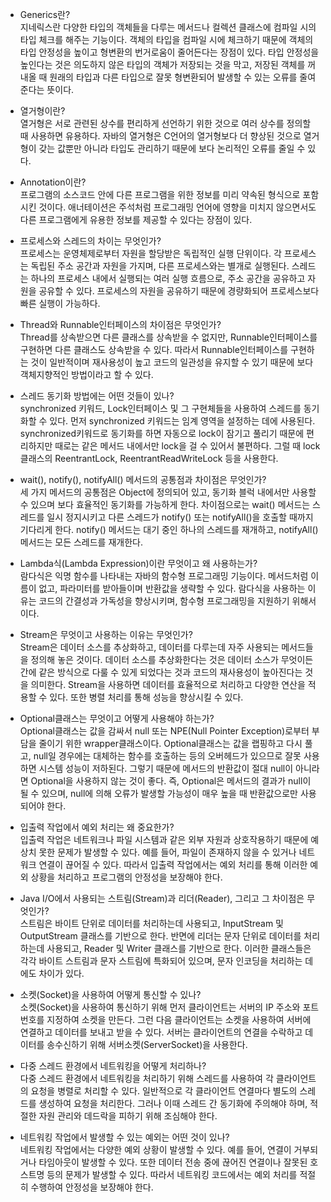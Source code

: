 - Generics란?<br>
  지네릭스란 다양한 타입의 객체들을 다루는 메서드나 컬렉션 클래스에 컴파일 시의 타입 체크를 해주는 기능이다.
  객체의 타입을 컴파일 시에 체크하기 때문에 객체의 타입 안정성을 높이고 형변환의 번거로움이 줄어든다는 장점이 있다.
  타입 안정성을 높인다는 것은 의도하지 않은 타입의 객체가 저장되는 것을 막고, 저장된 객체를 꺼내올 때 원래의 타입과 다른 타입으로 잘못 형변환되어 발생할 수 있는 오류를 줄여준다는 뜻이다.

- 열거형이란?<br>
  열거형은 서로 관련된 상수를 편리하게 선언하기 위한 것으로 여러 상수를 정의할 때 사용하면 유용하다.
  자바의 열거형은 C언어의 열거형보다 더 향상된 것으로 열거형이 갖는 값뿐만 아니라 타입도 관리하기 때문에 보다 논리적인 오류를 줄일 수 있다.

- Annotation이란?<br>
  프로그램의 소스코드 안에 다른 프로그램을 위한 정보를 미리 약속된 형식으로 포함시킨 것이다.
  애너테이션은 주석처럼 프로그래밍 언어에 영향을 미치지 않으면서도 다른 프로그램에게 유용한 정보를 제공할 수 있다는 장점이 있다.

- 프로세스와 스레드의 차이는 무엇인가?<br>
  프로세스는 운영체제로부터 자원을 할당받은 독립적인 실행 단위이다. 각 프로세스는 독립된 주소 공간과 자원을 가지며,
  다른 프로세스와는 별개로 실행된다.
  스레드는 하나의 프로세스 내에서 실행되는 여러 실행 흐름으로, 주소 공간을 공유하고 자원을 공유할 수 있다.
  프로세스의 자원을 공유하기 때문에 경량화되어 프로세스보다 빠른 실행이 가능하다.
  
- Thread와 Runnable인터페이스의 차이점은 무엇인가?<br>
  Thread를 상속받으면 다른 클래스를 상속받을 수 없지만, Runnable인터페이스를 구현하면 다른 클래스도 상속받을 수 있다.
  따라서 Runnable인터페이스를 구현하는 것이 일반적이며 재사용성이 높고 코드의 일관성을 유지할 수 있기 때문에 보다 객체지향적인 방법이라고 할 수 있다.
  
- 스레드 동기화 방법에는 어떤 것들이 있나?<br>
  synchronized 키워드, Lock인터페이스 및 그 구현체들을 사용하여 스레드를 동기화할 수 있다.
  먼저 synchronized 키워드는 임계 영역을 설정하는 데에 사용된다. synchronized키워드로 동기화를 하면 자동으로 lock이 잠기고 풀리기 때문에 편리하지만
  때로는 같은 메서드 내에서만 lock을 걸 수 있어서 불편하다. 그럴 때 lock클래스의 ReentrantLock, ReentrantReadWriteLock 등을 사용한다. 

- wait(), notify(), notifyAll() 메서드의 공통점과 차이점은 무엇인가?<br>
  세 가지 메서드의 공통점은 Object에 정의되어 있고, 동기화 블럭 내에서만 사용할 수 있으며 보다 효율적인 동기화를 가능하게 한다.
  차이점으로는 wait() 메서드는 스레드를 일시 정지시키고 다른 스레드가 notify() 또는 notifyAll()을 호출할 때까지 기다리게 한다.
  notify() 메서드는 대기 중인 하나의 스레드를 재개하고, notifyAll() 메서드는 모든 스레드를 재개한다.

- Lambda식(Lambda Expression)이란 무엇이고 왜 사용하는가?<br>
  람다식은 익명 함수를 나타내는 자바의 함수형 프로그래밍 기능이다. 메서드처럼 이름이 없고, 파라미터를 받아들이며
  반환값을 생략할 수 있다. 람다식을 사용하는 이유는 코드의 간결성과 가독성을 향상시키며, 함수형 프로그래밍을 지원하기 위해서이다.

- Stream은 무엇이고 사용하는 이유는 무엇인가?<br>
  Stream은 데이터 소스를 추상화하고, 데이터를 다루는데 자주 사용되는 메서드들을 정의해 놓은 것이다.
  데이터 소스를 추상화한다는 것은 데이터 소스가 무엇이든 간에 같은 방식으로 다룰 수 있게 되었다는 것과 코드의 재사용성이 높아진다는 것을 의미한다.
  Stream을 사용하면 데이터를 효율적으로 처리하고 다양한 연산을 적용할 수 있다. 또한 병렬 처리를 통해 성능을 향상시킬 수 있다.

- Optional클래스는 무엇이고 어떻게 사용해야 하는가?<br>
  Optional클래스는 값을 감싸서 null 또는 NPE(Null Pointer Exception)로부터 부담을 줄이기 위한 wrapper클래스이다.
  Optional클래스는 값을 랩핑하고 다시 풀고, null일 경우에는 대체하는 함수를 호출하는 등의 오버헤드가 있으므로 잘못 사용하면 시스템 성능이 저하된다.
  그렇기 때문에 메서드의 반환값이 절대 null이 아니라면 Optional을 사용하지 않는 것이 좋다.
  즉, Optional은 메서드의 결과가 null이 될 수 있으며, null에 의해 오류가 발생할 가능성이 매우 높을 때 반환값으로만 사용되어야 한다.

- 입출력 작업에서 예외 처리는 왜 중요한가?<br>
  입출력 작업은 네트워크나 파일 시스템과 같은 외부 자원과 상호작용하기 때문에 예상치 못한 문제가 발생할 수 있다.
  예를 들어, 파일이 존재하지 않을 수 있거나 네트워크 연결이 끊어질 수 있다.
  따라서 입출력 작업에서는 예외 처리를 통해 이러한 예외 상황을 처리하고 프로그램의 안정성을 보장해야 한다.

- Java I/O에서 사용되는 스트림(Stream)과 리더(Reader), 그리고 그 차이점은 무엇인가?<br>
  스트림은 바이트 단위로 데이터를 처리하는데 사용되고, InputStream 및 OutputStream 클래스를 기반으로 한다.
  반면에 리더는 문자 단위로 데이터를 처리하는데 사용되고, Reader 및 Writer 클래스를 기반으로 한다.
  이러한 클래스들은 각각 바이트 스트림과 문자 스트림에 특화되어 있으며, 문자 인코딩을 처리하는 데에도 차이가 있다.

- 소켓(Socket)을 사용하여 어떻게 통신할 수 있나?<br>
  소켓(Socket)을 사용하여 통신하기 위해 먼저 클라이언트는 서버의 IP 주소와 포트 번호를 지정하여 소켓을 만든다.
  그런 다음 클라이언트는 소켓을 사용하여 서버에 연결하고 데이터를 보내고 받을 수 있다.
  서버는 클라이언트의 연결을 수락하고 데이터를 송수신하기 위해 서버소켓(ServerSocket)을 사용한다.

- 다중 스레드 환경에서 네트워킹을 어떻게 처리하나?<br>
  다중 스레드 환경에서 네트워킹을 처리하기 위해 스레드를 사용하여 각 클라이언트의 요청을 병렬로 처리할 수 있다.
  일반적으로 각 클라이언트 연결마다 별도의 스레드를 생성하여 요청을 처리한다.
  그러나 이때 스레드 간 동기화에 주의해야 하며, 적절한 자원 관리와 데드락을 피하기 위해 조심해야 한다.

- 네트워킹 작업에서 발생할 수 있는 예외는 어떤 것이 있나?<br>
  네트워킹 작업에서는 다양한 예외 상황이 발생할 수 있다. 예를 들어, 연결이 거부되거나 타임아웃이 발생할 수 있다.
  또한 데이터 전송 중에 끊어진 연결이나 잘못된 호스트명 등의 문제가 발생할 수 있다. 따라서 네트워킹 코드에서는 예외 처리를 적절히 수행하여 안정성을 보장해야 한다.

  
